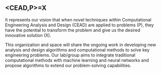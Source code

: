 ## <CEAD,P>=X
It represents our vision that when novel techniques within Computational Engineering Analysis and Design (CEAD) are applied to problems (P), they have the potential to transform the problem and give us the desired innovative solution (X). 

This organization and space will share the ongoing work in developing new analysis and design algorithms and computational methods to solve key engineering problems. Our lab/group aims to integrate traditional computational methods with machine learning and neural networks and propose algorithms to extend our problem-solving capabilities. 
